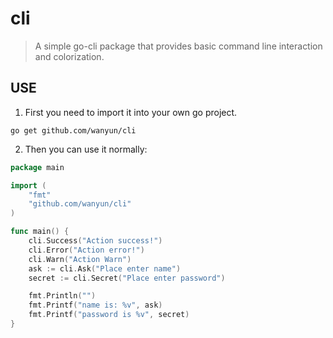 # cli
> A simple go-cli package that provides basic command line interaction and colorization.

## USE
1. First you need to import it into your own go project.
```shell
go get github.com/wanyun/cli
```
2. Then you can use it normally:

```go
package main

import (
	"fmt"
	"github.com/wanyun/cli"
)

func main() {
	cli.Success("Action success!")
	cli.Error("Action error!")
	cli.Warn("Action Warn")
	ask := cli.Ask("Place enter name")
	secret := cli.Secret("Place enter password")

	fmt.Println("")
	fmt.Printf("name is: %v", ask)
	fmt.Printf("password is %v", secret)
}
```